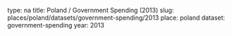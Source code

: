 type: na
title: Poland / Government Spending (2013)
slug: places/poland/datasets/government-spending/2013
place: poland
dataset: government-spending
year: 2013
